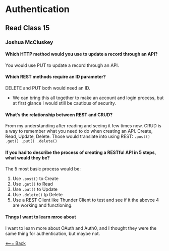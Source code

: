 # Authentication

## Read Class 15

### Joshua McCluskey

#### Which HTTP method would you use to update a record through an API?

You would use PUT to update a record through an API.

#### Which REST methods require an ID parameter?

DELETE and PUT both would need an ID.

- We can bring this all together to make an account and login process, but at first glance I would still be cautious of security.

#### What’s the relationship between REST and CRUD?

From my understanding after reading and seeing it few times now. CRUD is a way to remember what you need to do when creating an API. Create, Read, Update, Delete. Those would translate into using REST: `.post() .get() .put() .delete()`

#### If you had to describe the process of creating a RESTful API in 5 steps, what would they be?

The 5 most basic process would be:

1. Use `.post()` to Create
2. Use `.get()` to Read
3. Use `.put()` to Update
4. Use `.delete()` tp Delete
5. Use a REST Client like Thunder Client to test and see if it the abovce 4 are working and functioning.

#### Thngs I want to learn mroe about

I want to learn more about OAuth and Auth0, and I thought they were the same thing for authentication, but maybe not.

[<=== Back](../README.md)
